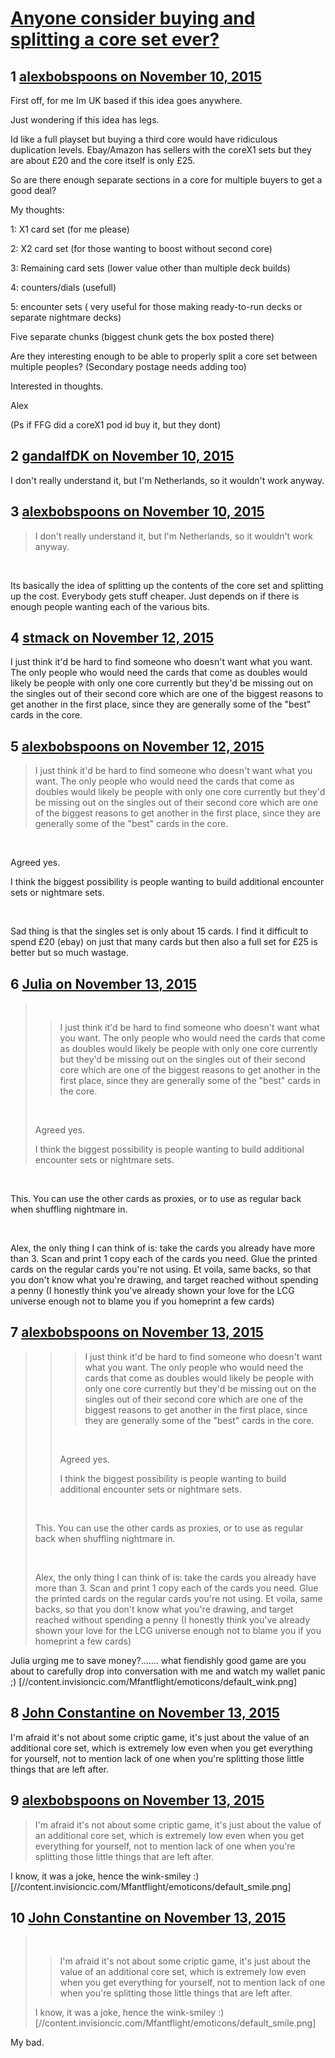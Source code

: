 # [Anyone consider buying and splitting a core set ever?](https://community.fantasyflightgames.com/topic/193289-anyone-consider-buying-and-splitting-a-core-set-ever/)

## 1 [alexbobspoons on November 10, 2015](https://community.fantasyflightgames.com/topic/193289-anyone-consider-buying-and-splitting-a-core-set-ever/?do=findComment&comment=1887640)

First off, for me Im UK based if this idea goes anywhere.

Just wondering if this idea has legs.

Id like a full playset but buying a third core would have ridiculous duplication levels. Ebay/Amazon has sellers with the coreX1 sets but they are about £20 and the core itself is only £25.

So are there enough separate sections in a core for multiple buyers to get a good deal?

My thoughts:

1: X1 card set (for me please)

2: X2 card set (for those wanting to boost without second core)

3: Remaining card sets (lower value other than multiple deck builds)

4: counters/dials (usefull)

5: encounter sets ( very useful for those making ready-to-run decks or separate nightmare decks)

Five separate chunks (biggest chunk gets the box posted there)

Are they interesting enough to be able to properly split a core set between multiple peoples? (Secondary postage needs adding too)

Interested in thoughts.

Alex

(Ps if FFG did a coreX1 pod id buy it, but they dont)

## 2 [gandalfDK on November 10, 2015](https://community.fantasyflightgames.com/topic/193289-anyone-consider-buying-and-splitting-a-core-set-ever/?do=findComment&comment=1888487)

I don't really understand it, but I'm Netherlands, so it wouldn't work anyway.

## 3 [alexbobspoons on November 10, 2015](https://community.fantasyflightgames.com/topic/193289-anyone-consider-buying-and-splitting-a-core-set-ever/?do=findComment&comment=1888547)

> I don't really understand it, but I'm Netherlands, so it wouldn't work anyway.

 

Its basically the idea of splitting up the contents of the core set and splitting up the cost. Everybody gets stuff cheaper. Just depends on if there is enough people wanting each of the various bits.

## 4 [stmack on November 12, 2015](https://community.fantasyflightgames.com/topic/193289-anyone-consider-buying-and-splitting-a-core-set-ever/?do=findComment&comment=1890298)

I just think it'd be hard to find someone who doesn't want what you want. The only people who would need the cards that come as doubles would likely be people with only one core currently but they'd be missing out on the singles out of their second core which are one of the biggest reasons to get another in the first place, since they are generally some of the "best" cards in the core.

## 5 [alexbobspoons on November 12, 2015](https://community.fantasyflightgames.com/topic/193289-anyone-consider-buying-and-splitting-a-core-set-ever/?do=findComment&comment=1891412)

> I just think it'd be hard to find someone who doesn't want what you want. The only people who would need the cards that come as doubles would likely be people with only one core currently but they'd be missing out on the singles out of their second core which are one of the biggest reasons to get another in the first place, since they are generally some of the "best" cards in the core.

 

Agreed yes.

I think the biggest possibility is people wanting to build additional encounter sets or nightmare sets.

 

Sad thing is that the singles set is only about 15 cards. I find it difficult to spend £20 (ebay) on just that many cards but then also a full set for £25 is better but so much wastage.

## 6 [Julia on November 13, 2015](https://community.fantasyflightgames.com/topic/193289-anyone-consider-buying-and-splitting-a-core-set-ever/?do=findComment&comment=1891628)

>  
> 
> > I just think it'd be hard to find someone who doesn't want what you want. The only people who would need the cards that come as doubles would likely be people with only one core currently but they'd be missing out on the singles out of their second core which are one of the biggest reasons to get another in the first place, since they are generally some of the "best" cards in the core.
> 
>  
> 
> Agreed yes.
> 
> I think the biggest possibility is people wanting to build additional encounter sets or nightmare sets.

 

This. You can use the other cards as proxies, or to use as regular back when shuffling nightmare in.

 

Alex, the only thing I can think of is: take the cards you already have more than 3. Scan and print 1 copy each of the cards you need. Glue the printed cards on the regular cards you're not using. Et voila, same backs, so that you don't know what you're drawing, and target reached without spending a penny (I honestly think you've already shown your love for the LCG universe enough not to blame you if you homeprint a few cards)

## 7 [alexbobspoons on November 13, 2015](https://community.fantasyflightgames.com/topic/193289-anyone-consider-buying-and-splitting-a-core-set-ever/?do=findComment&comment=1892287)

> > > I just think it'd be hard to find someone who doesn't want what you want. The only people who would need the cards that come as doubles would likely be people with only one core currently but they'd be missing out on the singles out of their second core which are one of the biggest reasons to get another in the first place, since they are generally some of the "best" cards in the core.
> > 
> >  
> > 
> > Agreed yes.
> > 
> > I think the biggest possibility is people wanting to build additional encounter sets or nightmare sets.
> 
>  
> 
> This. You can use the other cards as proxies, or to use as regular back when shuffling nightmare in.
> 
>  
> 
> Alex, the only thing I can think of is: take the cards you already have more than 3. Scan and print 1 copy each of the cards you need. Glue the printed cards on the regular cards you're not using. Et voila, same backs, so that you don't know what you're drawing, and target reached without spending a penny (I honestly think you've already shown your love for the LCG universe enough not to blame you if you homeprint a few cards)

Julia urging me to save money?....... what fiendishly good game are you about to carefully drop into conversation with me and watch my wallet panic ;) [//content.invisioncic.com/Mfantflight/emoticons/default_wink.png]

## 8 [John Constantine on November 13, 2015](https://community.fantasyflightgames.com/topic/193289-anyone-consider-buying-and-splitting-a-core-set-ever/?do=findComment&comment=1892484)

I'm afraid it's not about some criptic game, it's just about the value of an additional core set, which is extremely low even when you get everything for yourself, not to mention lack of one when you're splitting those little things that are left after.

## 9 [alexbobspoons on November 13, 2015](https://community.fantasyflightgames.com/topic/193289-anyone-consider-buying-and-splitting-a-core-set-ever/?do=findComment&comment=1892561)

> I'm afraid it's not about some criptic game, it's just about the value of an additional core set, which is extremely low even when you get everything for yourself, not to mention lack of one when you're splitting those little things that are left after.

I know, it was a joke, hence the wink-smiley :) [//content.invisioncic.com/Mfantflight/emoticons/default_smile.png]

## 10 [John Constantine on November 13, 2015](https://community.fantasyflightgames.com/topic/193289-anyone-consider-buying-and-splitting-a-core-set-ever/?do=findComment&comment=1892598)

>  
> 
> > I'm afraid it's not about some criptic game, it's just about the value of an additional core set, which is extremely low even when you get everything for yourself, not to mention lack of one when you're splitting those little things that are left after.
> 
> I know, it was a joke, hence the wink-smiley :) [//content.invisioncic.com/Mfantflight/emoticons/default_smile.png]

My bad.

